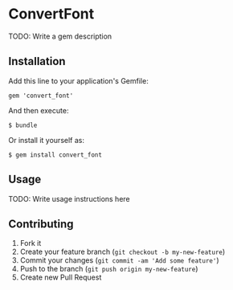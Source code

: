 # ConvertFont

TODO: Write a gem description

## Installation

Add this line to your application's Gemfile:

    gem 'convert_font'

And then execute:

    $ bundle

Or install it yourself as:

    $ gem install convert_font

## Usage

TODO: Write usage instructions here

## Contributing

1. Fork it
2. Create your feature branch (`git checkout -b my-new-feature`)
3. Commit your changes (`git commit -am 'Add some feature'`)
4. Push to the branch (`git push origin my-new-feature`)
5. Create new Pull Request
